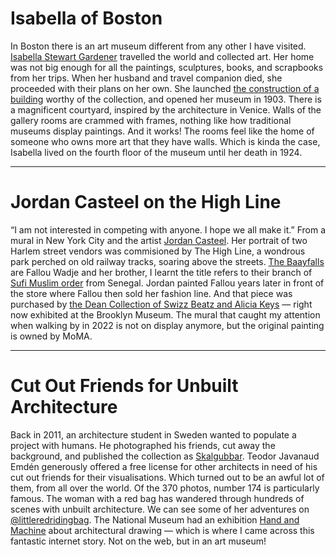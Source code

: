 # Isabella of Boston

In Boston there is an art museum different from any other I have visited. [Isabella Stewart Gardener](https://en.wikipedia.org/wiki/Isabella_Stewart_Gardner) travelled the world and collected art. Her home was not big enough for all the paintings, sculptures, books, and scrapbooks from her trips. When her husband and travel companion died, she proceeded with their plans on her own. She launched [the construction of a building](https://www.gardnermuseum.org/about/building-isabellas-museum) worthy of the collection, and opened her museum in 1903. There is a magnificent courtyard, inspired by the architecture in Venice. Walls of the gallery rooms are crammed with frames, nothing like how traditional museums display paintings. And it works! The rooms feel like the home of someone who owns more art that they have walls. Which is kinda the case, Isabella lived on the fourth floor of the museum until her death in 1924.

---

# Jordan Casteel on the High Line

“I am not interested in competing with anyone. I hope we all make it.” From a mural in New York City and the artist [Jordan Casteel](https://www.jordancasteel.com/about). Her portrait of two Harlem street vendors was commisioned by The High Line, a wondrous park perched on old railway tracks, soaring above the streets. [The Baayfalls](https://www.thehighline.org/art/projects/jordan-casteel/) are Fallou Wadje and her brother, I learnt the title refers to their branch of [Sufi Muslim order](https://en.wikipedia.org/wiki/Mouride#Baye_Fall) from Senegal. Jordan painted Fallou years later in front of the store where Fallou then sold her fashion line. And that piece was purchased by [the Dean Collection of Swizz Beatz and Alicia Keys](https://www.jordancasteel.com/exhibitions/giantsbkmuseum) — right now exhibited at the Brooklyn Museum. The mural that caught my attention when walking by in 2022 is not on display anymore, but the original painting is owned by MoMA.

---

# Cut Out Friends for Unbuilt Architecture

Back in 2011, an architecture student in Sweden wanted to populate a project with humans. He photographed his friends, cut away the background, and published the collection as
[Skalgubbar](https://skalgubbar.se/). Teodor Javanaud Emdén generously offered a free license for other architects in need of his cut out friends for their visualisations. Which turned out to be an awful lot of them, from all over the world. Of the 370 photos, number 174 is particularly famous. The woman with a red bag has wandered through hundreds of scenes with unbuilt architecture. We can see some of her adventures on [@littleredridingbag](https://www.instagram.com/littleredridingbag/). The National Museum had an exhibition [Hand and Machine](https://www.nasjonalmuseet.no/en/exhibitions-and-events/national-museum/exhibitions/2023/hand-and-machine--architectural-drawings/) about architectural drawing — which is where I came across this fantastic internet story. Not on the web, but in an art museum!
